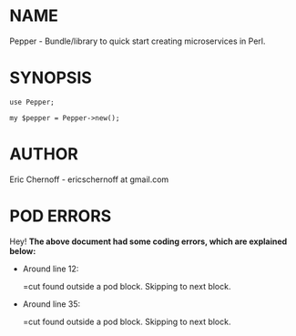 # NAME

Pepper - Bundle/library to quick start creating microservices in Perl.

# SYNOPSIS

    use Pepper;

    my $pepper = Pepper->new();

# AUTHOR

Eric Chernoff - ericschernoff at	gmail.com 

# POD ERRORS

Hey! **The above document had some coding errors, which are explained below:**

- Around line 12:

    &#x3d;cut found outside a pod block.  Skipping to next block.

- Around line 35:

    &#x3d;cut found outside a pod block.  Skipping to next block.
